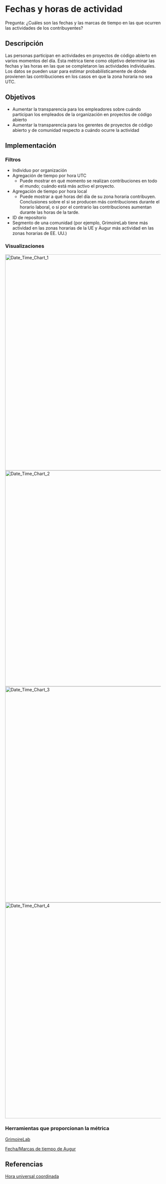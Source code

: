 # Fechas y horas de actividad

Pregunta: ¿Cuáles son las fechas y las marcas de tiempo en las que ocurren las actividades de los contribuyentes?

## Descripción

Las personas participan en actividades en proyectos de código abierto en varios momentos del día. Esta métrica tiene como objetivo determinar las fechas y las horas en las que se completaron las actividades individuales. Los datos se pueden usar para estimar probabilísticamente de dónde provienen las contribuciones en los casos en que la zona horaria no sea UTC.

## Objetivos

* Aumentar la transparencia para los empleadores sobre cuándo participan los empleados de la organización en proyectos de código abierto
* Aumentar la transparencia para los gerentes de proyectos de código abierto y de comunidad respecto a cuándo ocurre la actividad

## Implementación

### Filtros
* Individuo por organización
* Agregación de tiempo por hora UTC
  - Puede mostrar en qué momento se realizan contribuciones en todo el mundo; cuándo está más activo el proyecto.
* Agregación de tiempo por hora local
  - Puede mostrar a qué horas del día de su zona horaria contribuyen. Conclusiones sobre el si se producen más contribuciones durante el horario laboral, o si por el contrario las contribuciones aumentan durante las horas de la tarde.
* ID de repositorio
* Segmento de una comunidad (por ejemplo, GrimoireLab tiene más actividad en las zonas horarias de la UE y Augur más actividad en las zonas horarias de EE. UU.)

### Visualizaciones

<img src="images/1.png" alt="Date_Time_Chart_1" width="700" />
<img src="images/2.png" alt="Date_Time_Chart_2" width="700" />
<img src="images/3.png" alt="Date_Time_Chart_3" width="700" />
<img src="images/4.png" alt="Date_Time_Chart_4" width="700" />


### Herramientas que proporcionan la métrica

[GrimoireLab](https://chaoss.github.io/grimoirelab/)

[Fecha/Marcas de tiempo de Augur](https://docs.augur.net/#dates-timestamps)

## Referencias

[Hora universal coordinada](https://en.wikipedia.org/wiki/Coordinated_Universal_Time)
